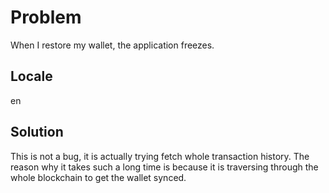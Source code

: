# Problem
When I restore my wallet, the application freezes.
## Locale
en
## Solution
This is not a bug, it is actually trying fetch whole transaction history. The reason why it takes such a long time is because it is traversing through the whole blockchain to get the wallet synced.